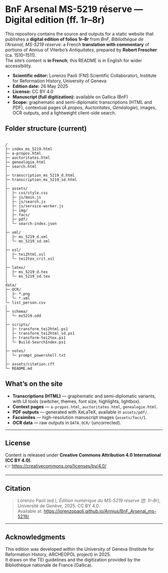 # BnF Arsenal MS-5219 réserve — Digital edition (ff. 1r–8r)

This repository contains the source and outputs for a static website that publishes a **digital edition of folios 1r–8r** from *BnF, Bibliothèque de l’Arsenal, MS-5219 réserve*: a French **translation with commentary** of portions of Annius of Viterbo’s *Antiquitates*, prepared by **Robert Frescher** (ca. 1510–1511).  
The site’s content is **in French**; this README is in English for wider accessibility.

- **Scientific editor:** Lorenzo Paoli (FNS Scientific Collaborator), Institute for Reformation History, University of Geneva  
- **Edition date:** 26 May 2025  
- **License:** CC BY 4.0  
- **Manuscript (full digitization):** available on Gallica (BnF)  
- **Scope:** graphematic and semi-diplomatic transcriptions (HTML and PDF), contextual pages (*À propos*, *Auctoritates*, *Généalogie*), images, OCR outputs, and a lightweight client-side search.


## Folder structure (current)

```

/
├─ index_ms_5219.html
├─ a-propos.html
├─ auctoritates.html
├─ genealogie.html
├─ search.html
│
├─ transcription_ms_5219_d.html
├─ transcription_ms_5219_sd.html
│
├─ assets/
│  ├─ css/style.css
│  ├─ js/main.js
│  ├─ js/search.js
│  ├─ js/service-worker.js
│  ├─ img/
│  ├─ facs/
│  ├─ pdf/
│  └─ search-index.json
│
├─ xml/
│  ├─ ms_5219_d.xml
│  └─ ms_5219_sd.xml
│
├─ xsl/
│  ├─ tei2html.xsl
│  └─ tei2tex_crit.xsl
│
├─ latex/
│  ├─ ms_5219_d.tex
│  └─ ms_5219_sd.tex
│
data/
├─ OCR/
│  ├─ *.png
│  └─ *.xml
└─ list_person.csv
│
├─ schema/
│  └─ ms5219.odd
│
├─ scripts/
│  ├─ transform_tei2html.ps1
│  ├─ transform_tei2html_sd.ps1
│  ├─ transform-tei2tex.ps1
│  └─ Build-SearchIndex.ps1
│
├─ notes/
│  └─ prompt_powershell.txt
│
├─ assets/citation.cff
└─ README.md

```

## What’s on the site

- **Transcriptions (HTML)** — graphematic and semi-diplomatic variants, with UI tools (switcher, themes, font size, highlights, lightbox).  
- **Context pages** — `a-propos.html`, `auctoritates.html`, `genealogie.html`.  
- **PDF outputs** — generated with XeLaTeX, available in `assets/pdf/`.  
- **Facsimiles** — high-resolution manuscript images (`assets/facs/`).  
- **OCR data** — raw outputs in `DATA_OCR/` (uncorrected).  

---

## License

Content is released under **Creative Commons Attribution 4.0 International (CC BY 4.0)**.  
👉 https://creativecommons.org/licenses/by/4.0/

---

## Citation

> Lorenzo Paoli (ed.), *Édition numérique du MS-5219 réserve (ff. 1r–8r)*, Université de Genève, 2025. CC BY 4.0.  
> Available at: https://lorenzopaoli.github.io/Annius/BnF_Arsenal_ms-5219/

---

## Acknowledgments

This edition was developed within the University of Geneva (Institute for Reformation History, ARCHEOPOL project) in 2025.  
It draws on the TEI guidelines and the digitization provided by the Bibliothèque nationale de France (Gallica).

